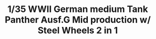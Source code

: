 ---
layout: product
title: "1/35  WWII German medium Tank   Panther Ausf.G  Mid  production w/ Steel Wheels 2 in 1"
price: "7800" 
desc: "Maketa"
img_path: "/assets/img/TAKO2120.jpg"
brand: "N/A"
available: false
special_offer: false
new: false
soon: false
cat: "010000"
subcat: "010200"
subsubcat: "0N/A"
sifra: "TAKO2120"
popular: false
---